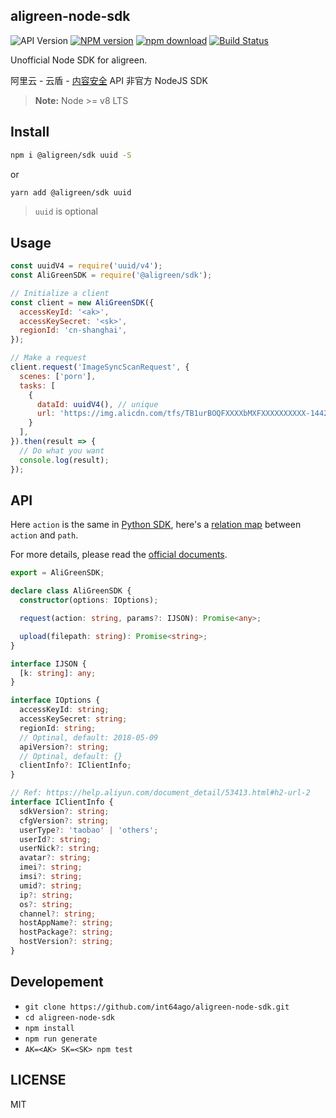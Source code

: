 aligreen-node-sdk
---

![API Version][api-version]
[![NPM version][npm-image]][npm-url]
[![npm download][download-image]][download-url]
[![Build Status][travis-image]][travis-url]

Unofficial Node SDK for aligreen.

阿里云 - 云盾 - [内容安全](https://yundun.console.aliyun.com/?p=cts) API 非官方 NodeJS SDK

> **Note:** Node >= v8 LTS

## Install

```bash
npm i @aligreen/sdk uuid -S
```

or

```bash
yarn add @aligreen/sdk uuid
```

> `uuid` is optional

## Usage

```js
const uuidV4 = require('uuid/v4');
const AliGreenSDK = require('@aligreen/sdk');

// Initialize a client
const client = new AliGreenSDK({
  accessKeyId: '<ak>',
  accessKeySecret: '<sk>',
  regionId: 'cn-shanghai',
});

// Make a request
client.request('ImageSyncScanRequest', {
  scenes: ['porn'],
  tasks: [
    {
      dataId: uuidV4(), // unique
      url: 'https://img.alicdn.com/tfs/TB1urBOQFXXXXbMXFXXXXXXXXXX-1442-257.png',
    }
  ],
}).then(result => {
  // Do what you want
  console.log(result);
});
```

## API

Here `action` is the same in [Python SDK](https://github.com/aliyun/aliyun-openapi-python-sdk/tree/master/aliyun-python-sdk-green/aliyunsdkgreen/request/v20180509), here's a [relation map](https://github.com/int64ago/aligreen-node-sdk/blob/master/lib/actions.json) between `action` and `path`.

For more details, please read the [official documents](https://help.aliyun.com/document_detail/70409.html).

```typescript
export = AliGreenSDK;

declare class AliGreenSDK {
  constructor(options: IOptions);

  request(action: string, params?: IJSON): Promise<any>;

  upload(filepath: string): Promise<string>;
}

interface IJSON {
  [k: string]: any;
}

interface IOptions {
  accessKeyId: string;
  accessKeySecret: string;
  regionId: string;
  // Optinal, default: 2018-05-09
  apiVersion?: string;
  // Optinal, default: {}
  clientInfo?: IClientInfo;
}

// Ref: https://help.aliyun.com/document_detail/53413.html#h2-url-2
interface IClientInfo {
  sdkVersion?: string;
  cfgVersion?: string;
  userType?: 'taobao' | 'others';
  userId?: string;
  userNick?: string;
  avatar?: string;
  imei?: string;
  imsi?: string;
  umid?: string;
  ip?: string;
  os?: string;
  channel?: string;
  hostAppName?: string;
  hostPackage?: string;
  hostVersion?: string;
}
```

## Developement

 - `git clone https://github.com/int64ago/aligreen-node-sdk.git`
 - `cd aligreen-node-sdk`
 - `npm install`
 - `npm run generate`
 - `AK=<AK> SK=<SK> npm test`

## LICENSE

MIT


 [api-version]: https://img.shields.io/badge/Version-2018--05--09-%23ff69b4.svg?style=flat-square
 [npm-image]: https://img.shields.io/npm/v/@aligreen/sdk.svg?style=flat-square
 [npm-url]: https://npmjs.org/package/@aligreen/sdk
 [download-image]: https://img.shields.io/npm/dm/@aligreen/sdk.svg?style=flat-square
 [download-url]: https://npmjs.org/package/@aligreen/sdk
 [travis-url]: https://travis-ci.org/int64ago/aligreen-node-sdk
 [travis-image]: https://img.shields.io/travis/int64ago/aligreen-node-sdk.svg?style=flat-square
